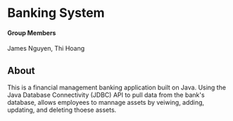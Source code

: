 # Banking System

#### Group Members
James Nguyen, Thi Hoang

## About 
This is a financial management banking application built on Java. Using the Java Database Connectivity (JDBC) API to pull data from the bank's database, allows employees to mannage assets by veiwing, adding, updating, and deleting thoese assets. 
